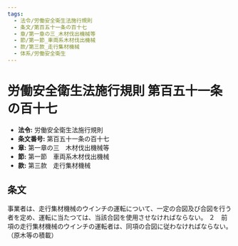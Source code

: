 ```yaml
---
tags:
  - 法令/労働安全衛生法施行規則
  - 条文/第百五十一条の百十七
  - 章/第一章の三_木材伐出機械等
  - 節/第一節_車両系木材伐出機械
  - 款/第三款_走行集材機械
  - 体系/労働安全衛生
---
```

# 労働安全衛生法施行規則 第百五十一条の百十七

- **法令:** 労働安全衛生法施行規則
- **条文番号:** 第百五十一条の百十七
- **章:** 第一章の三　木材伐出機械等
- **節:** 第一節　車両系木材伐出機械
- **款:** 第三款　走行集材機械

## 条文
事業者は、走行集材機械のウインチの運転について、一定の合図及び合図を行う者を定め、運転に当たつては、当該合図を使用させなければならない。
２　前項の走行集材機械のウインチの運転者は、同項の合図に従わなければならない。
（原木等の積載）

